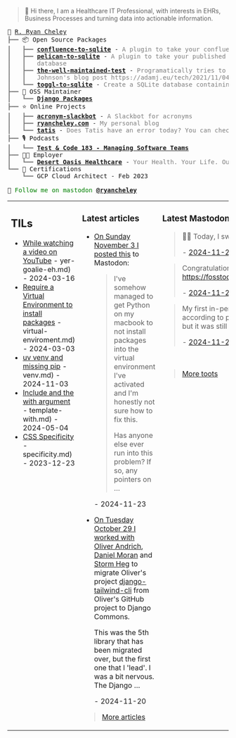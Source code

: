 > 👋 Hi there, I am a Healthcare IT Professional, with interests in EHRs, Business Processes and turning data into actionable information.

<pre style="font-family:Menlo,'DejaVu Sans Mono',consolas,'Courier New',monospace">🙂 <a href="https://www.ryancheley.com">R. Ryan Cheley</a>
<span style="color: #808080; text-decoration-color: #808080">┣━━ </span>📦 Open Source Packages
<span style="color: #808080; text-decoration-color: #808080">┃   ┣━━ </span><span style="font-weight: bold"><a href="https://pypi.org/project/confluence-to-sqlite/">confluence-to-sqlite</a></span> - <span style="color: #808080; text-decoration-color: #808080">A plugin to take your confluence data and add it to a SQLite database</span>
<span style="color: #808080; text-decoration-color: #808080">┃   ┣━━ </span><span style="font-weight: bold"><a href="https://pypi.org/project/pelican-to-sqlite/">pelican-to-sqlite</a></span> - <span style="color: #808080; text-decoration-color: #808080">A plugin to take your published Pelican posts and put them into a SQLite</span>
<span style="color: #808080; text-decoration-color: #808080">┃   ┃   </span><span style="color: #808080; text-decoration-color: #808080">database</span>
<span style="color: #808080; text-decoration-color: #808080">┃   ┣━━ </span><span style="font-weight: bold"><a href="https://pypi.org/project/the-well-maintained-test/">the-well-maintained-test</a></span> - <span style="color: #808080; text-decoration-color: #808080">Programatically tries to answer the 12 questions from Adam </span>
<span style="color: #808080; text-decoration-color: #808080">┃   ┃   </span><span style="color: #808080; text-decoration-color: #808080">Johnson&#x27;s blog post https://adamj.eu/tech/2021/11/04/the-well-maintained-test/</span>
<span style="color: #808080; text-decoration-color: #808080">┃   ┗━━ </span><span style="font-weight: bold"><a href="https://pypi.org/project/toggl-to-sqlite/">toggl-to-sqlite</a></span> - <span style="color: #808080; text-decoration-color: #808080">Create a SQLite database containing data from your Toggl account.</span>
<span style="color: #808080; text-decoration-color: #808080">┣━━ </span>🧰 OSS Maintainer
<span style="color: #808080; text-decoration-color: #808080">┃   ┗━━ </span><span style="font-weight: bold"><a href="https://djangopackages.org">Django Packages</a></span>
<span style="color: #808080; text-decoration-color: #808080">┣━━ </span>⭐ Online Projects
<span style="color: #808080; text-decoration-color: #808080">┃   ┣━━ </span><span style="font-weight: bold"><a href="https://slackbot.ryancheley.com">acronym-slackbot</a></span> - <span style="color: #808080; text-decoration-color: #808080">A Slackbot for acronyms</span>
<span style="color: #808080; text-decoration-color: #808080">┃   ┣━━ </span><span style="font-weight: bold"><a href="https://www.ryancheley.com">ryancheley.com</a></span> - <span style="color: #808080; text-decoration-color: #808080">My personal blog</span>
<span style="color: #808080; text-decoration-color: #808080">┃   ┗━━ </span><span style="font-weight: bold"><a href="https://doestatisjrhaveanerrortoday.com">tatis</a></span> - <span style="color: #808080; text-decoration-color: #808080">Does Tatis have an error today? You can check here</span>
<span style="color: #808080; text-decoration-color: #808080">┣━━ </span>🎙️ Podcasts
<span style="color: #808080; text-decoration-color: #808080">┃   ┗━━ </span><span style="font-weight: bold"><a href="https://testandcode.com/183">Test &amp; Code 183 - Managing Software Teams</a></span>
<span style="color: #808080; text-decoration-color: #808080">┣━━ </span>👨‍💻 Employer
<span style="color: #808080; text-decoration-color: #808080">┃   ┗━━ </span><span style="font-weight: bold"><a href="https://www.mydohc.com">Desert Oasis Healthcare</a></span> - <span style="color: #808080; text-decoration-color: #808080">Your Health. Your Life. Our Passion.</span>
<span style="color: #808080; text-decoration-color: #808080">┗━━ </span>📜 Certifications
<span style="color: #808080; text-decoration-color: #808080">    ┗━━ </span>GCP Cloud Architect - Feb 2023

🦣 <span style="color: #008000; text-decoration-color: #008000">Follow me on mastodon </span><span style="color: #008000; text-decoration-color: #008000; font-weight: bold"><a href="https://mastodon.social/@ryancheley">@ryancheley</a></span>
</pre>


<table><tr><td valign="top" width="33%">

## TILs

<ul>

  <li><a href="https://www.google.com/url?sa=t&rct=j&q=&esrc=s&source=web&cd=&ved=2ahUKEwiu4OSS1PmEAxWck4kEHedYCXoQwqsBegQICBAG&url=https%3A%2F%2Fwww.youtube.com%2Fwatch%3Fv%3DU2uwdVSfaDo&usg=AOvVaw0xGYxzDUlv6v82tY7FAAuW&opi=89978449 the other day I learned that" target="_blank">While watching a video on YouTube</a> - yer-goalie-eh.md) - 2024-03-16</li>

  <li><a href="https://github.com/ryancheley/til/blob/main/Python/require" target="_blank">Require a Virtual Environment to install packages</a> - virtual-enviroment.md) - 2024-03-03</li>

  <li><a href="https://github.com/ryancheley/til/blob/main/uv/uv" target="_blank">uv venv and missing pip</a> - venv.md) - 2024-11-03</li>

  <li><a href="https://github.com/ryancheley/til/blob/main/Django/include" target="_blank">Include and the with argument</a> - template-with.md) - 2024-05-04</li>

  <li><a href="https://github.com/ryancheley/til/blob/main/css/css" target="_blank">CSS Specificity</a> - specificity.md) - 2023-12-23</li>

</ul>


</td><td valign="top" width="34%">

### Latest articles

<ul>

  <li><a href="tag:www.ryancheley.com,2024-11-23:/2024/11/23/uv-and-pip/" target="_blank"><p>On Sunday November 3 I posted <a href="https://mastodon.social/@ryancheley/113420509533590631">this</a> to Mastodon:</p>
<blockquote>
<p>I've somehow managed to get Python on my macbook to not install packages into the virtual environment I've activated and I'm honestly not sure how to fix this.</p>
<p>Has anyone else ever run into this problem? If so, any pointers on …</p></blockquote></a> - 2024-11-23</li>

  <li><a href="tag:www.ryancheley.com,2024-11-20:/2024/11/20/migrating-django-tailwind-cli-to-django-commons/" target="_blank"><p>On Tuesday October 29 I worked with <a href="https://github.com/oliverandrich/">Oliver Andrich</a>, <a href="https://github.com/cunla/">Daniel Moran</a> and <a href="https://github.com/Stormheg">Storm Heg</a> to migrate Oliver's project <a href="https://github.com/django-commons/django-tailwind-cli">django-tailwind-cli</a> from Oliver's GitHub project to Django Commons.</p>
<p>This was the 5th library that has been migrated over, but the first one that I 'lead'. I was a bit nervous. The Django …</p></a> - 2024-11-20</li>

</ul>

> <a href="https://ryancheley.com/" target="_blank">More articles</a>

</td><td valign="top" width="33%">

### Latest Mastodon toots


  <blockquote>
  <p>🏊🏻 Today, I swam 2000 yards /  1828.8 meters ...</p>
  - <a href="https://mastodon.social/@ryancheley/113545464153630441" target="_blank">2024-11-25</a>
  </blockquote>

  <blockquote>
  <p>Congratulations to <span class="h-card"><a class="u-url mention" href="https://mastodon.social/@Rachell">@<span>Rachell</span></a></span> and well deserved! <a href="https://fosstodon.org/@django/113539688240411634" rel="nofollow noopener noreferrer" target="_blank"><span class="invisible">https://</span><span class="ellipsis">fosstodon.org/@django/11353968</span><span class="invisible">8240411634</span></a></p>
  - <a href="https://mastodon.social/@ryancheley/113539743151868148" target="_blank">2024-11-24</a>
  </blockquote>

  <blockquote>
  <p>My first in-person <a class="mention hashtag" href="https://mastodon.social/tags/SeattleKraken" rel="tag">#<span>SeattleKraken</span></a> game didn’t go according to plan with them losing 2-1 to the <a class="mention hashtag" href="https://mastodon.social/tags/LAKings" rel="tag">#<span>LAKings</span></a> but it was still a super fun time. 10/10 would do again!</p>
  - <a href="https://mastodon.social/@ryancheley/113535139863281013" target="_blank">2024-11-24</a>
  </blockquote>


<br>

> <a href="https://mastodon.social/@ryancheley" target="_blank">More toots</a>


</td></tr></table>